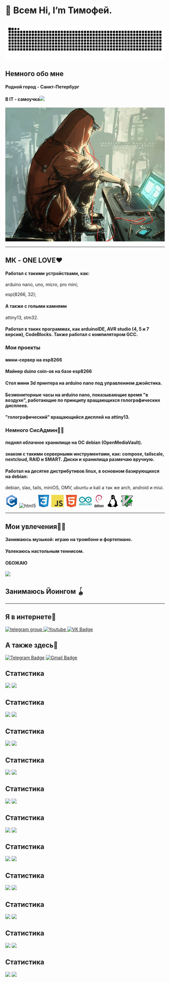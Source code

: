 # 👋 Всем Hi, I’m Тимофей.<p>
![snake](https://github.com/TimmMuranov/TimmMuranov/blob/output/github-contribution-grid-snake.svg)

<h2>Немного обо мне</h2>
<h4>Родной город - Санкт-Петербург</h4>
<h4>В IT - самоучка<img src="https://media.giphy.com/media/WUlplcMpOCEmTGBtBW/giphy.gif" width="30px"></h4>
<img src="hacker.jpg">
<hr>

<h2>МК - ONE LOVE❤️</h2>
<h4>Работал с такими устройствами, как:</h4> 
arduino nano, uno, micro, pro mini;<p>
esp(8266, 32);<p>
<h4>А также с голыми камнями</h4><p>
attiny13, stm32.

#### Работал в таких программах, как arduinoIDE, AVR studio (4, 5 и 7 версии),  CodeBlocks. Также работал c компилятором GCC.
### Мои проекты
#### мини-сервер на esp8266
#### Майнер duino coin-ов на базе esp8266 
#### Стол мини 3d принтера на arduino nano под управлением джойстика.
#### Безмониторные часы на arduino nano, показывающие время "в воздухе", работающие по принципу  вращающихся голографических дисплеев.
#### "голографический" вращающийся дисплей на attiny13. 
### Немного СисАдмин👩‍💻
#### поднял облачное хранилище на ОС debian (OpenMediaVault).
#### знаком с такими серверными инструментами, как: compose,  tailscale, nextcloud, RAID и SMART. Диски и хранилища размечаю вручную.
#### Работал на десятке дистрибутивов linux, в основном базирующихся на debian:
debian, slax, tails, miniOS, OMV, ubuntu и kali а так же arch, android и miui.
<div>

 <img src="https://github.com/devicons/devicon/blob/master/icons/c/c-original.svg" title="html5" alt="html5" width="40" height="40"/>
  <img src="https://raw.githubusercontent.com/gist/Mr-Magnificent/2a3bd3a844f425f6b6800a30b2408da8/raw/fcb9260cba6664b309579557714e0fc64ee3893f/ISO_C%2B%2B_Logo.svg" title="html5" alt="html5" width="40" height="40"/>
  <img src="https://github.com/devicons/devicon/blob/master/icons/css3/css3-original.svg" title="html5" alt="html5" width="40" height="40"/>
  <img src="https://github.com/devicons/devicon/blob/master/icons/javascript/javascript-original.svg" title="html5" alt="html5" width="40" height="40"/>
 <img src="https://github.com/devicons/devicon/blob/master/icons/html5/html5-original.svg" title="html5" alt="html5" width="40" height="40"/>
<img src="https://github.com/devicons/devicon/blob/master/icons%2Farduino%2Farduino-original-wordmark.svg" title="html5" alt="html5" width="40" height="40"/>
<img src="https://github.com/devicons/devicon/blob/master/icons/debian/debian-original-wordmark.svg" title="html5" alt="html5" width="40" height="40"/>
<img src="https://github.com/devicons/devicon/blob/master/icons/linux/linux-plain.svg" title="html5" alt="html5" width="40" height="40"/>
<img src="https://github.com/devicons/devicon/blob/master/icons/vim/vim-original.svg" title="html5" alt="html5" width="40" height="40"/>

</div><hr>
<h2>Мои увлечения👩‍🎤</h2>
<h4>Занимаюсь музыкой: играю на тромбоне и фортепиано.</h4><p>
<h4>Увлекаюсь настольным теннисом.
</h4><p>
<h4>ОБОЖАЮ</h4>
<img src="https://static.wikia.nocookie.net/terraria-calamity-mod/images/6/6e/Calamity-logo.png/revision/latest?cb=20230807142838&path-prefix=ru"><p>

<h2>Занимаюсь Йоингом 🪀</h2><p>
<hr>
<h2>Я в интернете🤙</h2>
  <div id="badges">
    <a href="https://t.me/TimMuranov" target="_blank">
      <img src="https://cdn-icons-png.flaticon.com/512/2111/2111646.png" width="40" height="40" alt="telegram group" />
    </a>
    <a href="https://youtube.com/@facultet-computers_net?si=huLNb-A9svF7Gs6z" target="_blank">
      <img src="https://cdn-icons-png.flaticon.com/512/3670/3670147.png" width="40" height="40" alt="Youtube"/>
    </a>
    <a href="https://vk.com/id612294177" target="_blank">
      <img src="https://cdn-icons-png.flaticon.com/512/145/145813.png" width="40" height="40" alt="VK Badge"/>
    </a>
  </div>

<h2>А также здесь👋</h2>

[![Telegram Badge](https://img.shields.io/badge/-MuranovTim-blue?style=flat&logo=Telegram&logoColor=white)](https://t.me/TimMuranov) 
[![Gmail Badge](https://img.shields.io/badge/-Gmail.com-red?style=flat&logo=Gmail&logoColor=white)](mailto:muranovtim@gmail.com)
## Статистика
![](https://github-readme-stats.vercel.app/api?username=TimmMuranov&show_icons=true&theme=merko&bg_color=00000000&hide_border=true&locale=ru)
![](https://streak-stats.demolab.com?user=TimmMuranov&theme=merko&hide_border=true&locale=ru&date_format=j%2Fn%5B%2FY%5D&background=00000000)
## Статистика
![](https://github-readme-stats.vercel.app/api?username=TimmMuranov&show_icons=true&theme=merko&bg_color=00000000&hide_border=true&locale=ru)
![](https://streak-stats.demolab.com?user=TimmMuranov&theme=merko&hide_border=true&locale=ru&date_format=j%2Fn%5B%2FY%5D&background=00000000)
## Статистика
![](https://github-readme-stats.vercel.app/api?username=TimmMuranov&show_icons=true&theme=merko&bg_color=00000000&hide_border=true&locale=ru)
![](https://streak-stats.demolab.com?user=TimmMuranov&theme=merko&hide_border=true&locale=ru&date_format=j%2Fn%5B%2FY%5D&background=00000000)
## Статистика
![](https://github-readme-stats.vercel.app/api?username=TimmMuranov&show_icons=true&theme=merko&bg_color=00000000&hide_border=true&locale=ru)
![](https://streak-stats.demolab.com?user=TimmMuranov&theme=merko&hide_border=true&locale=ru&date_format=j%2Fn%5B%2FY%5D&background=00000000)
## Статистика
![](https://github-readme-stats.vercel.app/api?username=TimmMuranov&show_icons=true&theme=merko&bg_color=00000000&hide_border=true&locale=ru)
![](https://streak-stats.demolab.com?user=TimmMuranov&theme=merko&hide_border=true&locale=ru&date_format=j%2Fn%5B%2FY%5D&background=00000000)
## Статистика
![](https://github-readme-stats.vercel.app/api?username=TimmMuranov&show_icons=true&theme=merko&bg_color=00000000&hide_border=true&locale=ru)
![](https://streak-stats.demolab.com?user=TimmMuranov&theme=merko&hide_border=true&locale=ru&date_format=j%2Fn%5B%2FY%5D&background=00000000)
## Статистика
![](https://github-readme-stats.vercel.app/api?username=TimmMuranov&show_icons=true&theme=merko&bg_color=00000000&hide_border=true&locale=ru)
![](https://streak-stats.demolab.com?user=TimmMuranov&theme=merko&hide_border=true&locale=ru&date_format=j%2Fn%5B%2FY%5D&background=00000000)
## Статистика
![](https://github-readme-stats.vercel.app/api?username=TimmMuranov&show_icons=true&theme=merko&bg_color=00000000&hide_border=true&locale=ru)
![](https://streak-stats.demolab.com?user=TimmMuranov&theme=merko&hide_border=true&locale=ru&date_format=j%2Fn%5B%2FY%5D&background=00000000)
## Статистика
![](https://github-readme-stats.vercel.app/api?username=TimmMuranov&show_icons=true&theme=merko&bg_color=00000000&hide_border=true&locale=ru)
![](https://streak-stats.demolab.com?user=TimmMuranov&theme=merko&hide_border=true&locale=ru&date_format=j%2Fn%5B%2FY%5D&background=00000000)
## Статистика
![](https://github-readme-stats.vercel.app/api?username=TimmMuranov&show_icons=true&theme=merko&bg_color=00000000&hide_border=true&locale=ru)
![](https://streak-stats.demolab.com?user=TimmMuranov&theme=merko&hide_border=true&locale=ru&date_format=j%2Fn%5B%2FY%5D&background=00000000)
## Статистика
![](https://github-readme-stats.vercel.app/api?username=TimmMuranov&show_icons=true&theme=merko&bg_color=00000000&hide_border=true&locale=ru)
![](https://streak-stats.demolab.com?user=TimmMuranov&theme=merko&hide_border=true&locale=ru&date_format=j%2Fn%5B%2FY%5D&background=00000000)
